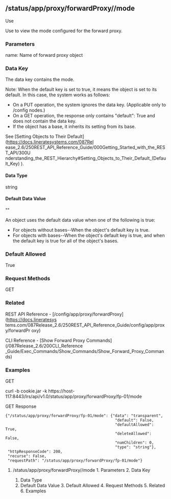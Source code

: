 ## /status/app/proxy/forwardProxy/<name>/mode

Use

Use to view the mode configured for the forward proxy.

### Parameters

name: Name of forward proxy object

### Data Key

The data key contains the mode.

Note: When the default key is set to true, it means the object is set to its
default. In this case, the system works as follows:

  * On a PUT operation, the system ignores the data key. (Applicable only to /config nodes.)
  * On a GET operation, the response only contains "default": True and does not contain the data key.
  * If the object has a base, it inherits its setting from its base.

See [Setting Objects to Their Default](https://docs.lineratesystems.com/087Rel
ease_2.6/250REST_API_Reference_Guide/000Getting_Started_with_the_REST_API/300U
nderstanding_the_REST_Hierarchy#Setting_Objects_to_Their_Default_(Default_Key)
).

#### Data Type

string

#### Default Data Value

""

An object uses the default data value when one of the following is true:

  * For objects without bases--When the object's default key is true.
  * For objects with bases--When the object's default key is true, and when the default key is true for all of the object's bases.

### Default Allowed

True

### Request Methods

GET

### Related

REST API Reference - [/config/app/proxy/forwardProxy](https://docs.lineratesys
tems.com/087Release_2.6/250REST_API_Reference_Guide/config/app/proxy/forwardPr
oxy)

CLI Reference - [Show Forward Proxy Commands](/087Release_2.6/200CLI_Reference
_Guide/Exec_Commands/Show_Commands/Show_Forward_Proxy_Commands)

### Examples

GET

curl -b cookie.jar -k
https://host-117:8443/lrs/api/v1.0/status/app/proxy/forwardProxy/fp-01/mode

GET Response

    
    
    {"/status/app/proxy/forwardProxy/fp-01/mode": {"data": "transparent",
                                                    "default": False,
                                                    "defaultAllowed": True,
                                                    "deleteAllowed": False,
                                                    "numChildren": 0,
                                                    "type": "string"},
     "httpResponseCode": 200,
     "recurse": False,
     "requestPath": "/status/app/proxy/forwardProxy/fp-01/mode"}
    

  1. /status/app/proxy/forwardProxy/<name>/mode
    1. Parameters
    2. Data Key
      1. Data Type
      2. Default Data Value
    3. Default Allowed
    4. Request Methods
    5. Related
    6. Examples

